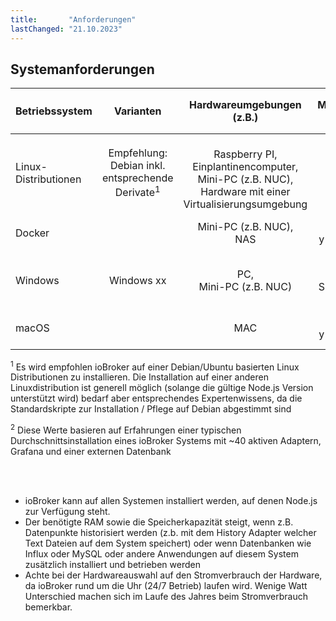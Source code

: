 ```yaml
---
title:       "Anforderungen"
lastChanged: "21.10.2023"
---
```



## Systemanforderungen
| Betriebssystem | Varianten | Hardwareumgebungen (z.B.) | Mindestanforderungen für ioBroker | Empfohlene Ressourcen für ioBroker <sup>2</sup> 
|---|:---------:|:---------:|:---------:|:---------:|
Linux-Distributionen | Empfehlung: Debian inkl. entsprechende Derivate<sup>1</sup> | <br> Raspberry PI, <br> Einplantinencomputer, <br> Mini-PC (z.B. NUC), <br> Hardware mit einer Virtualisierungsumgebung | 2 GB RAM <br> 32 GB Speicherkapazität  | >= 4 GB (besser 6 GB - 8 GB) RAM <br> >= 64 GB Speicherkapazität 
Docker | | Mini-PC (z.B. NUC), <br> NAS <br> | x GB RAM <br> y GB Speicherkapazität  | x GB RAM <br> y GB Speicherkapazität 
Windows | Windows xx | PC, <br> Mini-PC (z.B. NUC)| 4 GB RAM <br> 50 GB Speicherkapazität  (inkl. OS) | 8 GB RAM <br> 100 GB Speicherkapazität  (inkl. OS)
macOS | | MAC |x GB RAM <br> y GB Speicherkapazität  | x GB RAM <br> y GB Speicherkapazität 

<sup>1</sup> Es wird empfohlen ioBroker auf einer Debian/Ubuntu basierten Linux Distributionen zu installieren. Die Installation auf einer anderen Linuxdistribution ist generell möglich (solange die gültige Node.js Version unterstützt wird) bedarf aber entsprechendes Expertenwissens, da die Standardskripte zur Installation / Pflege auf Debian abgestimmt sind

<sup>2</sup> Diese Werte basieren auf Erfahrungen einer typischen Durchschnittsinstallation eines ioBroker Systems mit ~40 aktiven Adaptern, Grafana und einer externen Datenbank

<br>
<br>

- ioBroker kann auf allen Systemen installiert werden, auf denen Node.js zur Verfügung steht.
- Der benötigte RAM sowie die Speicherkapazität steigt, wenn z.B. Datenpunkte historisiert werden (z.b. mit dem History Adapter welcher Text Dateien auf dem System speichert) oder wenn Datenbanken wie Influx oder MySQL oder andere Anwendungen auf diesem System zusätzlich installiert und betrieben werden
- Achte bei der Hardwareauswahl auf den Stromverbrauch der Hardware, da ioBroker rund um die Uhr (24/7 Betrieb) laufen wird. Wenige Watt Unterschied machen sich im Laufe des Jahres beim Stromverbrauch bemerkbar.

